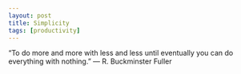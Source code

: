 ```yaml
---
layout: post
title: Simplicity
tags: [productivity]
---
```


“To do more and more with less and less until eventually you can do everything with nothing.” — R. Buckminster Fuller
